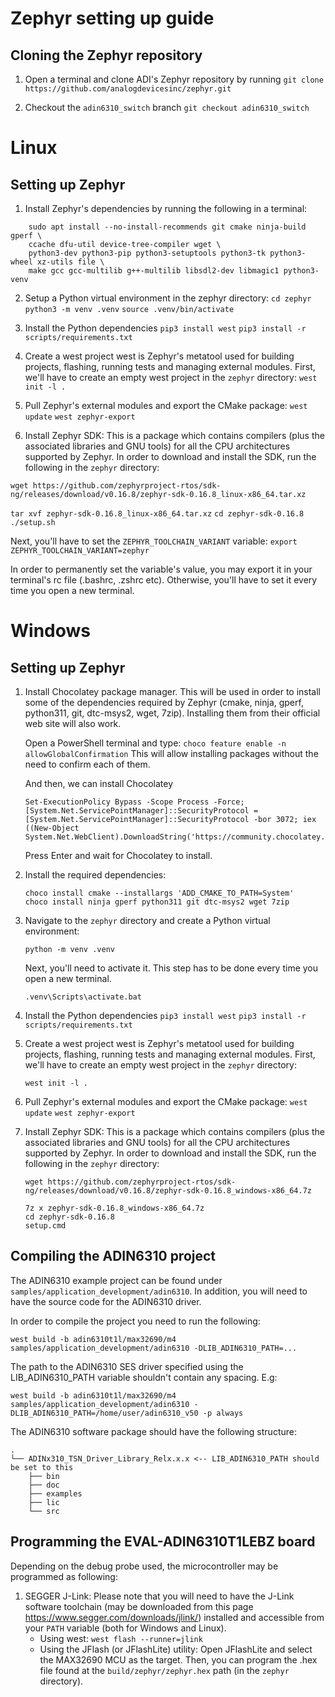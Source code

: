 
# Zephyr setting up guide


## Cloning the Zephyr repository

1. Open a terminal and clone ADI's Zephyr repository by running
`git clone https://github.com/analogdevicesinc/zephyr.git`

2. Checkout the `adin6310_switch` branch
`git checkout adin6310_switch`

# Linux

## Setting up Zephyr

1. Install Zephyr's dependencies by running the following in a terminal:
```
	sudo apt install --no-install-recommends git cmake ninja-build gperf \
	ccache dfu-util device-tree-compiler wget \
	python3-dev python3-pip python3-setuptools python3-tk python3-wheel xz-utils file \
	make gcc gcc-multilib g++-multilib libsdl2-dev libmagic1 python3-venv
```
  2. Setup a Python virtual environment in the zephyr directory:
`cd zephyr`
`python3 -m venv .venv`
`source .venv/bin/activate`

3. Install the Python dependencies
`pip3 install west`
`pip3 install -r scripts/requirements.txt`

4. Create a west project
west is Zephyr's metatool used for building projects, flashing, running tests and managing external modules.
First, we'll have to create an empty west project in the `zephyr` directory:
`west init -l .`

5. Pull Zephyr's external modules and export the CMake package:
`west update`
`west zephyr-export` 

6. Install Zephyr SDK:
This is a package which contains compilers (plus the associated libraries and GNU tools) for all the CPU architectures supported by Zephyr. In order to download and install the SDK, run the following in the `zephyr` directory:
```
wget https://github.com/zephyrproject-rtos/sdk-ng/releases/download/v0.16.8/zephyr-sdk-0.16.8_linux-x86_64.tar.xz
```
`tar xvf zephyr-sdk-0.16.8_linux-x86_64.tar.xz`
`cd zephyr-sdk-0.16.8`
`./setup.sh`

Next, you'll have to set the `ZEPHYR_TOOLCHAIN_VARIANT` variable:
`export ZEPHYR_TOOLCHAIN_VARIANT=zephyr`

In order to permanently set the variable's value, you may export it in your terminal's rc file (.bashrc, .zshrc etc). Otherwise, you'll have to set it every time you open a new terminal.

# Windows
## Setting up Zephyr
1. Install Chocolatey package manager.
This will be used in order to install some of the dependencies required by Zephyr (cmake, ninja, gperf, python311, git, dtc-msys2, wget, 7zip). Installing them from their official web site will also work.

	Open a PowerShell terminal and type:
	`choco feature enable -n allowGlobalConfirmation`
	This will allow installing packages without the need to confirm each of them.

	And then, we can install Chocolatey
	```
	Set-ExecutionPolicy Bypass -Scope Process -Force; [System.Net.ServicePointManager]::SecurityProtocol = [System.Net.ServicePointManager]::SecurityProtocol -bor 3072; iex ((New-Object System.Net.WebClient).DownloadString('https://community.chocolatey.org/install.ps1'))
	```
	Press Enter and wait for Chocolatey to install.

2. Install the required dependencies:
	```
	choco install cmake --installargs 'ADD_CMAKE_TO_PATH=System'
	choco install ninja gperf python311 git dtc-msys2 wget 7zip
	```

3. Navigate to the `zephyr` directory and create a Python virtual environment:

	`python -m venv .venv`

	Next, you'll need to activate it. This step has to be done every time you open a new terminal.

	`.venv\Scripts\activate.bat`

4. Install the Python dependencies
`pip3 install west`
`pip3 install -r scripts/requirements.txt`

5. Create a west project
west is Zephyr's metatool used for building projects, flashing, running tests and managing external modules.
First, we'll have to create an empty west project in the `zephyr` directory:

	`west init -l .`

6. Pull Zephyr's external modules and export the CMake package:
`west update`
`west zephyr-export` 

7. Install Zephyr SDK:
This is a package which contains compilers (plus the associated libraries and GNU tools) for all the CPU architectures supported by Zephyr. In order to download and install the SDK, run the following in the `zephyr` directory:
	```
	wget https://github.com/zephyrproject-rtos/sdk-ng/releases/download/v0.16.8/zephyr-sdk-0.16.8_windows-x86_64.7z
	```
	```
	7z x zephyr-sdk-0.16.8_windows-x86_64.7z
	cd zephyr-sdk-0.16.8
	setup.cmd
	```

## Compiling the ADIN6310 project
The ADIN6310 example project can be found under `samples/application_development/adin6310`. In addition, you will need to have the source code for the ADIN6310 driver.

In order to compile the project you need to run the following:

`west build -b adin6310t1l/max32690/m4 samples/application_development/adin6310 -DLIB_ADIN6310_PATH=...`

The path to the ADIN6310 SES driver specified using the LIB_ADIN6310_PATH variable shouldn't contain any spacing. E.g:

`west build -b adin6310t1l/max32690/m4 samples/application_development/adin6310 -DLIB_ADIN6310_PATH=/home/user/adin6310_v50 -p always`

The ADIN6310 software package should have the following structure:
```
.
└── ADINx310_TSN_Driver_Library_Relx.x.x <-- LIB_ADIN6310_PATH should be set to this
    ├── bin
    ├── doc
    ├── examples
    ├── lic
    └── src
```
## Programming the EVAL-ADIN6310T1LEBZ board

Depending on the debug probe used, the microcontroller may be programmed as following:

1. SEGGER J-Link:
Please note that you will need to have the J-Link software toolchain (may be downloaded from this page https://www.segger.com/downloads/jlink/) installed and accessible from your `PATH` variable (both for Windows and Linux).
	- Using west:
		`west flash --runner=jlink`
	- Using the JFlash (or JFlashLite) utility:
	Open JFlashLite and select the MAX32690 MCU as the target. Then, you can program the .hex file found at the `build/zephyr/zephyr.hex` path (in the `zephyr` directory).
